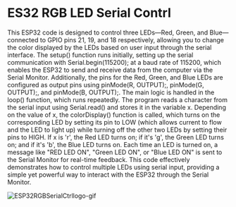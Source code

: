 # ES32 RGB LED Serial Contrl

This ESP32 code is designed to control three LEDs—Red, Green, and Blue—connected to GPIO pins 21, 19, and 18 respectively, allowing you to change the color displayed by the LEDs based on user input through the serial interface. The setup() function runs initially, setting up the serial communication with Serial.begin(115200); at a baud rate of 115200, which enables the ESP32 to send and receive data from the computer via the Serial Monitor. Additionally, the pins for the Red, Green, and Blue LEDs are configured as output pins using pinMode(R, OUTPUT);, pinMode(G, OUTPUT);, and pinMode(B, OUTPUT);. The main logic is handled in the loop() function, which runs repeatedly. The program reads a character from the serial input using Serial.read() and stores it in the variable x. Depending on the value of x, the colorDisplay() function is called, which turns on the corresponding LED by setting its pin to LOW (which allows current to flow and the LED to light up) while turning off the other two LEDs by setting their pins to HIGH. If x is 'r', the Red LED turns on; if it's 'g', the Green LED turns on; and if it's 'b', the Blue LED turns on. Each time an LED is turned on, a message like "RED LED ON", "Green LED ON", or "Blue LED ON" is sent to the Serial Monitor for real-time feedback. This code effectively demonstrates how to control multiple LEDs using serial input, providing a simple yet powerful way to interact with the ESP32 through the Serial Monitor.



![ESP32RGBSerialCtrllogo-gif](https://github.com/user-attachments/assets/b1ad24db-e382-4eb6-b144-3ac84bbab1ec)
